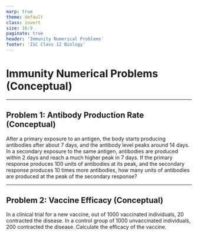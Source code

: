 ```yaml
---
marp: true
theme: default
class: invert
size: 16:9
paginate: true
header: 'Immunity Numerical Problems'
footer: 'ISC Class 12 Biology'
---
```


# Immunity Numerical Problems (Conceptual)

---

## Problem 1: Antibody Production Rate (Conceptual)

After a primary exposure to an antigen, the body starts producing antibodies after about 7 days, and the antibody level peaks around 14 days. In a secondary exposure to the same antigen, antibodies are produced within 2 days and reach a much higher peak in 7 days. If the primary response produces 100 units of antibodies at its peak, and the secondary response produces 10 times more antibodies, how many units of antibodies are produced at the peak of the secondary response?

---

## Problem 2: Vaccine Efficacy (Conceptual)

In a clinical trial for a new vaccine, out of 1000 vaccinated individuals, 20 contracted the disease. In a control group of 1000 unvaccinated individuals, 200 contracted the disease. Calculate the efficacy of the vaccine.

